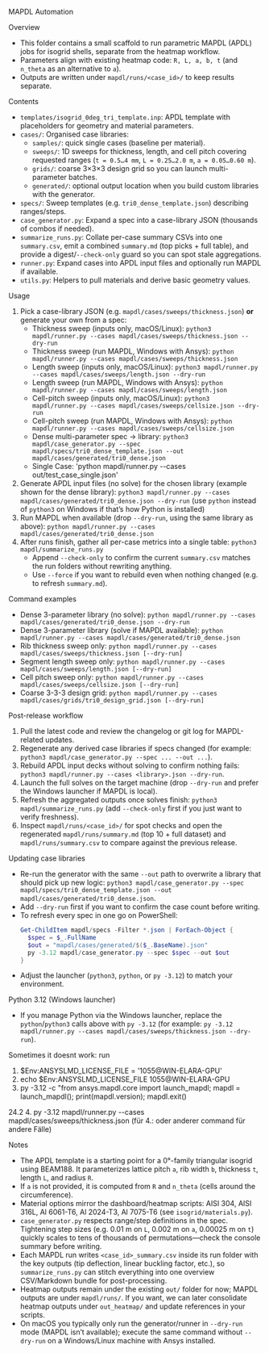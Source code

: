 MAPDL Automation

Overview
- This folder contains a small scaffold to run parametric MAPDL (APDL) jobs for isogrid shells, separate from the heatmap workflow.
- Parameters align with existing heatmap code: `R, L, a, b, t` (and `n_theta` as an alternative to `a`).
- Outputs are written under `mapdl/runs/<case_id>/` to keep results separate.

Contents
- `templates/isogrid_0deg_tri_template.inp`: APDL template with placeholders for geometry and material parameters.
- `cases/`: Organised case libraries:
  - `samples/`: quick single cases (baseline per material).
  - `sweeps/`: 1D sweeps for thickness, length, and cell pitch covering requested ranges (`t = 0.5…4 mm`, `L = 0.25…2.0 m`, `a = 0.05…0.60 m`).
  - `grids/`: coarse 3×3×3 design grid so you can launch multi-parameter batches.
  - `generated/`: optional output location when you build custom libraries with the generator.
- `specs/`: Sweep templates (e.g. `tri0_dense_template.json`) describing ranges/steps.
- `case_generator.py`: Expand a spec into a case-library JSON (thousands of combos if needed).
- `summarize_runs.py`: Collate per-case summary CSVs into one `summary.csv`, emit a combined `summary.md` (top picks + full table), and provide a digest/`--check-only` guard so you can spot stale aggregations.
- `runner.py`: Expand cases into APDL input files and optionally run MAPDL if available.
- `utils.py`: Helpers to pull materials and derive basic geometry values.

Usage
1) Pick a case-library JSON (e.g. `mapdl/cases/sweeps/thickness.json`) **or** generate your own from a spec:
   - Thickness sweep (inputs only, macOS/Linux): `python3 mapdl/runner.py --cases mapdl/cases/sweeps/thickness.json --dry-run`
   - Thickness sweep (run MAPDL, Windows with Ansys): `python mapdl/runner.py --cases mapdl/cases/sweeps/thickness.json`
   - Length sweep (inputs only, macOS/Linux): `python3 mapdl/runner.py --cases mapdl/cases/sweeps/length.json --dry-run`
   - Length sweep (run MAPDL, Windows with Ansys): `python mapdl/runner.py --cases mapdl/cases/sweeps/length.json`
   - Cell-pitch sweep (inputs only, macOS/Linux): `python3 mapdl/runner.py --cases mapdl/cases/sweeps/cellsize.json --dry-run`
   - Cell-pitch sweep (run MAPDL, Windows with Ansys): `python mapdl/runner.py --cases mapdl/cases/sweeps/cellsize.json`
   - Dense multi-parameter spec → library: `python3 mapdl/case_generator.py --spec mapdl/specs/tri0_dense_template.json --out mapdl/cases/generated/tri0_dense.json`
   - Single Case: 'python mapdl/runner.py --cases out/test_case_single.json'
2) Generate APDL input files (no solve) for the chosen library (example shown for the dense library):
   `python3 mapdl/runner.py --cases mapdl/cases/generated/tri0_dense.json --dry-run`
   (use `python` instead of `python3` on Windows if that’s how Python is installed)
3) Run MAPDL when available (drop `--dry-run`, using the same library as above):
   `python mapdl/runner.py --cases mapdl/cases/generated/tri0_dense.json`
4) After runs finish, gather all per-case metrics into a single table:
   `python3 mapdl/summarize_runs.py`
   - Append `--check-only` to confirm the current `summary.csv` matches the run folders without rewriting anything.
   - Use `--force` if you want to rebuild even when nothing changed (e.g. to refresh `summary.md`).

Command examples
- Dense 3-parameter library (no solve): `python mapdl/runner.py --cases mapdl/cases/generated/tri0_dense.json --dry-run`
- Dense 3-parameter library (solve if MAPDL available): `python mapdl/runner.py --cases mapdl/cases/generated/tri0_dense.json`
- Rib thickness sweep only: `python mapdl/runner.py --cases mapdl/cases/sweeps/thickness.json [--dry-run]`
- Segment length sweep only: `python mapdl/runner.py --cases mapdl/cases/sweeps/length.json [--dry-run]`
- Cell pitch sweep only: `python mapdl/runner.py --cases mapdl/cases/sweeps/cellsize.json [--dry-run]`
- Coarse 3-3-3 design grid: `python mapdl/runner.py --cases mapdl/cases/grids/tri0_design_grid.json [--dry-run]`

Post-release workflow
1. Pull the latest code and review the changelog or git log for MAPDL-related updates.
2. Regenerate any derived case libraries if specs changed (for example: `python3 mapdl/case_generator.py --spec ... --out ...`).
3. Rebuild APDL input decks without solving to confirm nothing fails: `python3 mapdl/runner.py --cases <library>.json --dry-run`.
4. Launch the full solves on the target machine (drop `--dry-run` and prefer the Windows launcher if MAPDL is local).
5. Refresh the aggregated outputs once solves finish: `python3 mapdl/summarize_runs.py` (add `--check-only` first if you just want to verify freshness).
6. Inspect `mapdl/runs/<case_id>/` for spot checks and open the regenerated `mapdl/runs/summary.md` (top 10 + full dataset) and `mapdl/runs/summary.csv` to compare against the previous release.

Updating case libraries
- Re-run the generator with the same `--out` path to overwrite a library that should pick up new logic: `python3 mapdl/case_generator.py --spec mapdl/specs/tri0_dense_template.json --out mapdl/cases/generated/tri0_dense.json`.
- Add `--dry-run` first if you want to confirm the case count before writing.
- To refresh every spec in one go on PowerShell:
  ```powershell
  Get-ChildItem mapdl/specs -Filter *.json | ForEach-Object {
    $spec = $_.FullName
    $out = "mapdl/cases/generated/$($_.BaseName).json"
    py -3.12 mapdl/case_generator.py --spec $spec --out $out
  }
  ```
- Adjust the launcher (`python3`, `python`, or `py -3.12`) to match your environment.

Python 3.12 (Windows launcher)
- If you manage Python via the Windows launcher, replace the `python`/`python3` calls above with `py -3.12` (for example: `py -3.12 mapdl/runner.py --cases mapdl/cases/sweeps/thickness.json --dry-run`).

Sometimes it doesnt work: run
1. $Env:ANSYSLMD_LICENSE_FILE = '1055@WIN-ELARA-GPU'
2. echo $Env:ANSYSLMD_LICENSE_FILE
1055@WIN-ELARA-GPU
3. py -3.12 -c "from ansys.mapdl.core import launch_mapdl; mapdl = launch_mapdl(); print(mapdl.version); mapdl.exit()
>> 
24.2
4. py -3.12 mapdl/runner.py --cases mapdl/cases/sweeps/thickness.json 
(für 4.: oder anderer command für andere Fälle)

Notes
- The APDL template is a starting point for a 0°-family triangular isogrid using BEAM188. It parameterizes lattice pitch `a`, rib width `b`, thickness `t`, length `L`, and radius `R`.
- If `a` is not provided, it is computed from `R` and `n_theta` (cells around the circumference).
- Material options mirror the dashboard/heatmap scripts: AISI 304, AISI 316L, Al 6061-T6, Al 2024-T3, Al 7075-T6 (see `isogrid/materials.py`).
- `case_generator.py` respects range/step definitions in the spec. Tightening step sizes (e.g. 0.01 m on `L`, 0.002 m on `a`, 0.00025 m on `t`) quickly scales to tens of thousands of permutations—check the console summary before writing.
- Each MAPDL run writes `<case_id>_summary.csv` inside its run folder with the key outputs (tip deflection, linear buckling factor, etc.), so `summarize_runs.py` can stitch everything into one overview CSV/Markdown bundle for post-processing.
- Heatmap outputs remain under the existing `out/` folder for now; MAPDL outputs are under `mapdl/runs/`. If you want, we can later consolidate heatmap outputs under `out_heatmap/` and update references in your scripts.
- On macOS you typically only run the generator/runner in `--dry-run` mode (MAPDL isn’t available); execute the same command without `--dry-run` on a Windows/Linux machine with Ansys installed.
